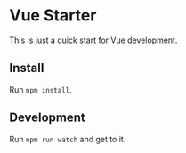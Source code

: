 # Vue Starter

This is just a quick start for Vue development.

## Install
Run `npm install`.

## Development
Run `npm run watch` and get to it.
